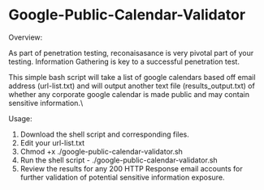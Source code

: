 # Google-Public-Calendar-Validator

Overview: 

As part of penetration testing, reconaisasance is very pivotal part of your testing.  Information Gathering is key to a successful penetration test.  

This simple bash script will take a list of google calendars based off email address (url-list.txt) and will output another text file (results_output.txt) of whether any corporate google calendar is made public and may contain sensitive information.\

Usage:

1. Download the shell script and corresponding files.
2. Edit your url-list.txt
3. Chmod +x ./google-public-calendar-validator.sh
4. Run the shell script - ./google-public-calendar-validator.sh
5. Review the results for any 200 HTTP Response email accounts for further validation of potential sensitive information exposure.
